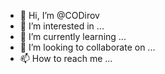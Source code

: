 - 👋 Hi, I’m @CODirov
- 👀 I’m interested in ...
- 🌱 I’m currently learning ...
- 💞️ I’m looking to collaborate on ...
- 📫 How to reach me ...

<!---
CODirov/CODirov is a ✨ special ✨ repository because its `README.md` (this file) appears on your GitHub profile.
You can click the Preview link to take a look at your changes.
--->
